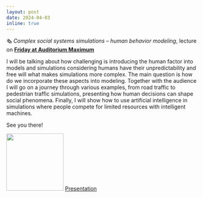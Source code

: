```yaml
---
layout: post
date: 2024-04-03
inline: true
---
```


🗞 _Complex social systems simulations – human behavior modeling_, lecture on [**Friday at Auditorium Maximum**]( https://www.linkedin.com/feed/update/urn:li:activity:7178375135991631873/)


I will be talking about how challenging is introducing the human factor into models and simulations considering humans have their unpredictability and free will what makes simulations more complex. The main question is how do we incorporate these aspects into modeling. Together with the audience I will go on a journey through various examples, from road traffic to pedestrian traffic simulations, presenting how human decisions can shape social phenomena. Finally, I will show how to use artificial intelligence in simulations where people compete for limited resources with intelligent machines.

See you there!


[<img src="https://media.licdn.com/dms/image/D4D22AQGnqy4fTO7XgA/feedshare-shrink_1280/0/1711360946141?e=1715212800&v=beta&t=yy8YmkhBs_ORaZcfzCZCvGw9pgdldifMNH4kYxRtRLU" width="150"/>](https://media.licdn.com/dms/image/D4D22AQGnqy4fTO7XgA/feedshare-shrink_1280/0/1711360946141?e=1715212800&v=beta&t=yy8YmkhBs_ORaZcfzCZCvGw9pgdldifMNH4kYxRtRLU)
[Presentation](https://github.com/RafalKucharskiPK/rafalkucharskipk.github.io/blob/master/assets/pdf/sfi.pdf)
